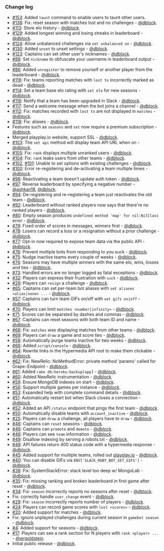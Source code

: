 ### Change log

* [#153](https://github.com/dblock/slack-gamebot/pull/153): Added `taunt` command to enable users to taunt other users.
* [#138](https://github.com/dblock/slack-gamebot/issues/138): Fix: reset season with matches lost and no challenges - [@dblock](https://github.com/dblock).
* [#113](https://github.com/dblock/slack-gamebot/issues/113): Store elo history - [@dblock](https://github.com/dblock).
* [#129](https://github.com/dblock/slack-gamebot/issues/129): Added longest winning and losing streaks in leaderboard - [@dblock](https://github.com/dblock).
* [#124](https://github.com/dblock/slack-gamebot/issues/124): Allow unbalanced challenges via `set unbalanced on` - [@dblock](https://github.com/dblock).
* [#130](https://github.com/dblock/slack-gamebot/issues/130): Added `unset` to unset settings - [@dblock](https://github.com/dblock).
* [#123](https://github.com/dblock/slack-gamebot/issues/123): Captains can set other user's nicknames - [@dblock](https://github.com/dblock).
* [#88](https://github.com/dblock/slack-gamebot/issues/88): Set `nickname` to obfuscate your username in leaderboard output - [@dblock](https://github.com/dblock).
* [#86](https://github.com/dblock/slack-gamebot/issues/86): Added `unregister` to remove yourself or another player from the leaderboard - [@dblock](https://github.com/dblock).
* [#119](https://github.com/dblock/slack-gamebot/issues/119): Fix: teams reporting matches with `lost to` incorrectly marked as dead - [@dblock](https://github.com/dblock).
* [#114](https://github.com/dblock/slack-gamebot/issues/114): Set a team base elo rating with `set elo` for new seasons - [@dblock](https://github.com/dblock).
* [#116](https://github.com/dblock/slack-gamebot/issues/116): Notify that a team has been upgraded in Slack - [@dblock](https://github.com/dblock).
* [#117](https://github.com/dblock/slack-gamebot/issues/117): Send a welcome message when the bot joins a channel - [@dblock](https://github.com/dblock).
* [#112](https://github.com/dblock/slack-gamebot/issues/112): Fix: matches recorded with `lost to` are not displayed in `matches` - [@dblock](https://github.com/dblock).
* [#118](https://github.com/dblock/slack-gamebot/issues/118): Fix: aliases - [@dblock](https://github.com/dblock).
* Features such as `seasons` and `set` now require a premium subscription - [@dblock](https://github.com/dblock).
* Merged playplay.io website, support SSL - [@dblock](https://github.com/dblock).
* [#103](https://github.com/dblock/slack-gamebot/issues/103): The `set api` method will display team API URL when on - [@dblock](https://github.com/dblock).
* [#105](https://github.com/dblock/slack-gamebot/issues/105): Fix: `rank` displays multiple unranked users - [@dblock](https://github.com/dblock).
* [#104](https://github.com/dblock/slack-gamebot/issues/104): Fix: `rank` leaks users from other teams - [@dblock](https://github.com/dblock).
* [#102](https://github.com/dblock/slack-gamebot/issues/102), [#101](https://github.com/dblock/slack-gamebot/issues/101): Unable to set options with existing challenges - [@dblock](https://github.com/dblock).
* [#100](https://github.com/dblock/slack-gamebot/issues/100): Error re-registering and de-activating a team multiple times - [@dblock](https://github.com/dblock).
* [#98](https://github.com/dblock/slack-gamebot/issues/98): Reactivating a team doesn't update auth token - [@dblock](https://github.com/dblock).
* [#97](https://github.com/dblock/slack-gamebot/pull/97): Reverse leaderboard by specifying a negative number - [@ashkan18](https://github.com/ashkan18), [@dblock](https://github.com/dblock).
* [#94](https://github.com/dblock/slack-gamebot/issues/94): De-registering and re-registering a team just reactivates the old team - [@dblock](https://github.com/dblock).
* [#92](https://github.com/dblock/slack-gamebot/issues/92): Leaderboard without ranked players now says that there're no ranked players - [@dblock](https://github.com/dblock).
* [#80](https://github.com/dblock/slack-gamebot/issues/80): Empty season produces `undefined method 'map' for nil:NilClass` error - [@dblock](https://github.com/dblock).
* [#79](https://github.com/dblock/slack-gamebot/issues/79): Fixed order of scores in messages, winners first - [@dblock](https://github.com/dblock).
* [#78](https://github.com/dblock/slack-gamebot/issues/78): Losers can record a loss or a resignation without a prior challenge - [@dblock](https://github.com/dblock).
* [#77](https://github.com/dblock/slack-gamebot/issues/77): Opt-in now required to expose team data via the public API - [@dblock](https://github.com/dblock).
* [#76](https://github.com/dblock/slack-gamebot/issues/76): Prevent multiple bots from responding to you suck - [@dblock](https://github.com/dblock).
* [#75](https://github.com/dblock/slack-gamebot/issues/75): Nudge inactive teams every couple of weeks - [@dblock](https://github.com/dblock).
* [#74](https://github.com/dblock/slack-gamebot/issues/74): Seasons may have multiple winners with the same elo, wins, losses and ties - [@dblock](https://github.com/dblock).
* [#73](https://github.com/dblock/slack-gamebot/issues/73): Handled errors are no longer logged as fatal exceptions - [@dblock](https://github.com/dblock).
* [#32](https://github.com/dblock/slack-gamebot/issues/32): Players can express their frustration with `suck` - [@dblock](https://github.com/dblock).
* [#26](https://github.com/dblock/slack-gamebot/issues/26): Players can `resign` a challenge - [@dblock](https://github.com/dblock).
* [#65](https://github.com/dblock/slack-gamebot/issues/65): Captains can set per-team bot aliases with `set aliases <alias|none> ...` - [@dblock](https://github.com/dblock).
* [#57](https://github.com/dblock/slack-gamebot/issues/57): Captains can turn team GIFs on/off with `set gifs on|off` - [@dblock](https://github.com/dblock).
* [#70](https://github.com/dblock/slack-gamebot/issues/70): Players can limit `matches <number|infinity>` - [@dblock](https://github.com/dblock).
* [#71](https://github.com/dblock/slack-gamebot/issues/71): Scores can be separated by dashes and commas - [@dblock](https://github.com/dblock).
* [#67](https://github.com/dblock/slack-gamebot/issues/67): Captains can reset seasons with both team ID and name - [@dblock](https://github.com/dblock).
* [#68](https://github.com/dblock/slack-gamebot/issues/68): Fix: `matches` was displaying matches from other teams - [@dblock](https://github.com/dblock).
* [#69](https://github.com/dblock/slack-gamebot/issues/69): Players can `draw` a game and score ties - [@dblock](https://github.com/dblock).
* [#58](https://github.com/dblock/slack-gamebot/issues/58): Automatically purge teams inactive for two weeks - [@dblock](https://github.com/dblock).
* [#66](https://github.com/dblock/slack-gamebot/issues/66): Added `script/console` - [@dblock](https://github.com/dblock).
* [#64](https://github.com/dblock/slack-gamebot/issues/64): Rewrite links in the Hypermedia API root to make them clickable - [@dblock](https://github.com/dblock).
* [#62](https://github.com/dblock/slack-gamebot/issues/62): Fix: NewRelic: NoMethodError: private method 'params' called for Grape::Endpoint - [@dblock](https://github.com/dblock).
* [#61](https://github.com/dblock/slack-gamebot/issues/61): Added `rake db:heroku:backup[app]` - [@dblock](https://github.com/dblock).
* [#60](https://github.com/dblock/slack-gamebot/issues/60): Added NewRelic instrumentation - [@dblock](https://github.com/dblock).
* [#59](https://github.com/dblock/slack-gamebot/issues/59): Ensure MongoDB indexes on start - [@dblock](https://github.com/dblock).
* [#56](https://github.com/dblock/slack-gamebot/issues/56): Support multiple games per instance - [@dblock](https://github.com/dblock).
* [#53](https://github.com/dblock/slack-gamebot/issues/53): Expanded help with complete command details - [@dblock](https://github.com/dblock).
* [#51](https://github.com/dblock/slack-gamebot/issues/51): Automatically restart bot when Slack closes a connection - [@dblock](https://github.com/dblock).
* [#52](https://github.com/dblock/slack-gamebot/issues/52): Added an API `/status` endpoint that pings the first team - [@dblock](https://github.com/dblock).
* [#50](https://github.com/dblock/slack-gamebot/issues/50): Automatically disable teams with `account_inactive` - [@dblock](https://github.com/dblock).
* [#25](https://github.com/dblock/slack-gamebot/issues/25): Players can `draw` a challenge, all players have to `draw` - [@dblock](https://github.com/dblock).
* [#46](https://github.com/dblock/slack-gamebot/issues/46): Captains can `reset` seasons - [@dblock](https://github.com/dblock).
* [#46](https://github.com/dblock/slack-gamebot/issues/46): Captains can `promote` and `demote` - [@dblock](https://github.com/dblock).
* [#46](https://github.com/dblock/slack-gamebot/issues/46): Players can see `team` information - [@dblock](https://github.com/dblock).
* [#49](https://github.com/dblock/slack-gamebot/issues/49): Disallow indexing by serving a robots.txt - [@dblock](https://github.com/dblock).
* [#48](https://github.com/dblock/slack-gamebot/issues/48): API failures return 400 status code with a hypermedia response - [@dblock](https://github.com/dblock).
* [#45](https://github.com/dblock/slack-gamebot/pull/45): Added support for multiple teams, rolled out [playplay.io](http://playplay.io) - [@dblock](https://github.com/dblock).
* [#40](https://github.com/dblock/slack-gamebot/issues/40): You can disable GIFs via `ENV['SLACK_RUBY_BOT_SET_GIFS']` - [@dblock](https://github.com/dblock).
* [#38](https://github.com/dblock/slack-gamebot/issues/38): Fix: SystemStackError: stack level too deep w/ MongoLab - [@dblock](https://github.com/dblock).
* [#35](https://github.com/dblock/slack-gamebot/issues/35): Fix: missing ranking and broken leaderboard in first game after reset - [@dblock](https://github.com/dblock).
* [#34](https://github.com/dblock/slack-gamebot/issues/34): Fix: `season` incorrectly reports no seasons after reset - [@dblock](https://github.com/dblock).
* Fix: correctly handle `user_change` event - [@dblock](https://github.com/dblock).
* [#29](https://github.com/dblock/slack-gamebot/issues/29): Fix: `season` incorrectly reports number of players - [@dblock](https://github.com/dblock).
* [#24](https://github.com/dblock/slack-gamebot/issues/24): Players can record game scores with `lost <scores>` - [@dblock](https://github.com/dblock).
* [#20](https://github.com/dblock/slack-gamebot/issues/20): Added support for matches - [@dblock](https://github.com/dblock).
* Fix: ignore unplayed challenges during current season in `gamebot season` - [@dblock](https://github.com/dblock).
* [#4](https://github.com/dblock/slack-gamebot/issues/4): Added support for seasons - [@dblock](https://github.com/dblock).
* [#17](https://github.com/dblock/slack-gamebot/pull/17): Players can see a rank section for N players with `rank <player> ...` - [@wrgoldstein](https://github.com/wrgoldstein).
* Initial public release - [@dblock](https://github.com/dblock).
